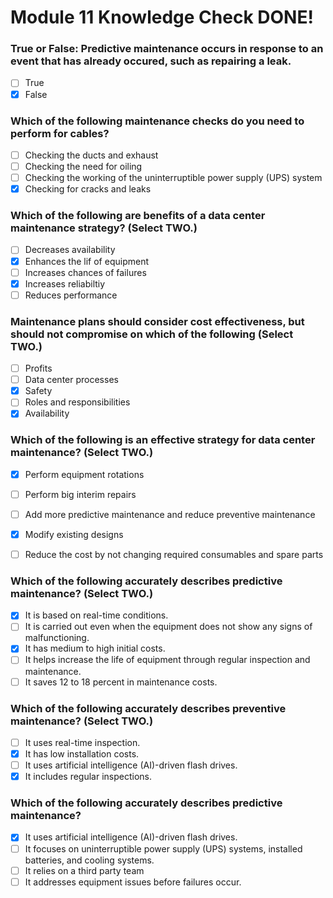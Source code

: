 # Module 11 Knowledge Check DONE!

### **True or False:** Predictive maintenance occurs in response to an event that has already occured, such as repairing a leak.

- [ ] True
- [X] False

### Which of the following maintenance checks do you need to perform for cables?

- [ ] Checking the ducts and exhaust
- [ ] Checking the need for oiling
- [ ] Checking the working of the uninterruptible power supply (UPS) system
- [X] Checking for cracks and leaks

### Which of the following are benefits of a data center maintenance strategy? (Select TWO.)

- [ ] Decreases availability
- [X] Enhances the lif of equipment
- [ ] Increases chances of failures
- [X] Increases reliabiltiy
- [ ] Reduces performance

### Maintenance plans should consider cost effectiveness, but should not compromise on which of the following (Select TWO.)

- [ ] Profits
- [ ] Data center processes
- [X] Safety
- [ ] Roles and responsibilities
- [X] Availability

### Which of the following is an effective strategy for data center maintenance? (Select TWO.)

- [X] Perform equipment rotations
- [ ] Perform big interim repairs
- [ ] Add more predictive maintenance and reduce preventive maintenance
- [X] Modify existing designs
- [ ] Reduce the cost by not changing required consumables and spare parts


### Which of the following accurately describes predictive maintenance? (Select TWO.)

- [X] It is based on real-time conditions.
- [ ] It is carried out even when the equipment does not show any signs of malfunctioning.
- [X] It has medium to high initial costs.
- [ ] It helps increase the life of equipment through regular inspection and maintenance.
- [ ] It saves 12 to 18 percent in maintenance costs.

### Which of the following accurately describes preventive maintenance? (Select TWO.)

- [ ] It uses real-time inspection.
- [X] It has low installation costs.
- [ ] It uses artificial intelligence (AI)-driven flash drives.
- [X] It includes regular inspections.

### Which of the following accurately describes predictive maintenance?

- [X] It uses artificial intelligence (AI)-driven flash drives.
- [ ] It focuses on uninterruptible power supply (UPS) systems, installed batteries, and cooling systems.
- [ ] It relies on a third party team
- [ ] It addresses equipment issues before failures occur.